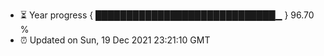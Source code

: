 - ⏳ Year progress { █████████████████████████████▁ } 96.70 %
- ⏰ Updated on Sun, 19 Dec 2021 23:21:10 GMT

